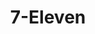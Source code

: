 ---
title: "7-Eleven"
url: /north-tonawanda/7-eleven-niagara-falls-boulevard/
shop: Lebensmittel
---